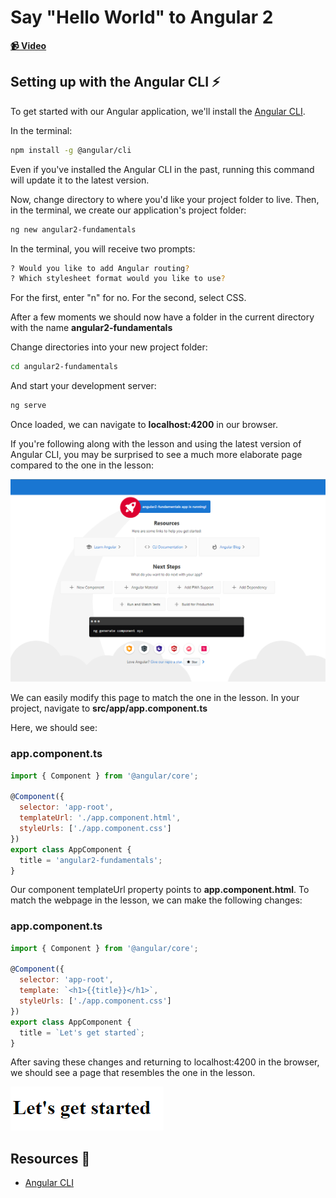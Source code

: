 # Say "Hello World" to Angular 2

**[📹 Video](https://egghead.io/lessons/angular-say-"hello-world"-to-angular-2)**

## Setting up with the Angular CLI ⚡

To get started with our Angular application, we'll install the [Angular CLI](https://cli.angular.io/).


In the terminal:
```bash
npm install -g @angular/cli
```
Even if you've installed the Angular CLI in the past, running this command will update it to the latest version. 

Now, change directory to where you'd like your project folder to live. Then, in the terminal, we create our application's project folder:
```bash
ng new angular2-fundamentals
```
In the terminal, you will receive two prompts:
```bash
? Would you like to add Angular routing?
? Which stylesheet format would you like to use?
```
For the first, enter "n" for no. For the second, select CSS.

After a few moments we should now have a folder in the current directory with the name **angular2-fundamentals**

Change directories into your new project folder:
```bash
cd angular2-fundamentals
```
And start your development server:
```bash
ng serve
```
Once loaded, we can navigate to **localhost:4200** in our browser.

If you're following along with the lesson and using the latest version of Angular CLI, you may be surprised to see a much more elaborate page compared to the one in the lesson:

![Angular CLI Default Application Page](./images/1.png)

We can easily modify this page to match the one in the lesson. In your project, navigate to **src/app/app.component.ts**

Here, we should see:
### app.component.ts
```js
import { Component } from '@angular/core';

@Component({
  selector: 'app-root',
  templateUrl: './app.component.html',
  styleUrls: ['./app.component.css']
})
export class AppComponent {
  title = 'angular2-fundamentals';
}
```
Our component templateUrl property points to **app.component.html**. To match the webpage in the lesson, we can make the following changes:
### app.component.ts
```js
import { Component } from '@angular/core';

@Component({
  selector: 'app-root',
  template: `<h1>{{title}}</h1>`,
  styleUrls: ['./app.component.css']
})
export class AppComponent {
  title = `Let's get started`;
}
```
After saving these changes and returning to localhost:4200 in the browser, we should see a page that resembles the one in the lesson.

![Lesson 1 Application Page](./images/2.png)

## Resources 📖
- [Angular CLI](https://cli.angular.io/)




